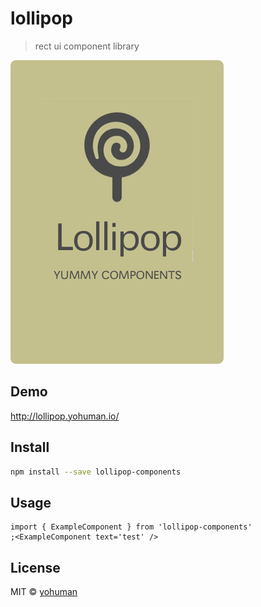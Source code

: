 # lollipop

> rect ui component library

![logo](https://github.com/yohuman/lollipop/blob/main/logo.png?raw=true)

## Demo

http://lollipop.yohuman.io/

## Install

```bash
npm install --save lollipop-components
```

## Usage

```tsx
import { ExampleComponent } from 'lollipop-components'
;<ExampleComponent text='test' />
```

## License

MIT © [yohuman](https://github.com/yohuman)
